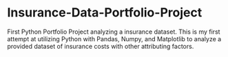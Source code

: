# Insurance-Data-Portfolio-Project
First Python Portfolio Project analyzing a insurance dataset.
This is my first attempt at utilizing Python with Pandas, Numpy, and Matplotlib to analyze a provided dataset of insurance costs with other attributing factors.
